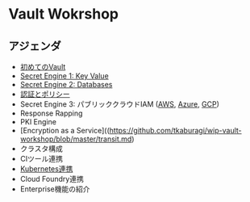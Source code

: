 # Vault Wokrshop

## アジェンダ
* [初めてのVault](https://github.com/tkaburagi/wip-vault-workshop/blob/master/hello-vault.md)
* [Secret Engine 1: Key Value](https://github.com/tkaburagi/wip-vault-workshop/blob/master/kv.md)
* [Secret Engine 2: Databases](https://github.com/tkaburagi/wip-vault-workshop/blob/master/db.md)
* [認証とポリシー](https://github.com/tkaburagi/wip-vault-workshop/blob/master/policy.md)
* Secret Engine 3: パブリッククラウドIAM ([AWS](), [Azure](), [GCP]())
* Response Rapping
* PKI Engine
* [Encryption as a Service]((https://github.com/tkaburagi/wip-vault-workshop/blob/master/transit.md)
* クラスタ構成
* CIツール連携
* [Kubernetes連携]((https://github.com/tkaburagi/wip-vault-workshop/blob/master/k8s.md))
* Cloud Foundry連携
* Enterprise機能の紹介
